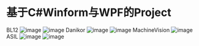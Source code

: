# 基于C#Winform与WPF的Project
BL12
![image](https://github.com/user-attachments/assets/4e7704f1-1393-4acd-bf58-d4ff08e40dff)
![image](https://github.com/user-attachments/assets/2da0d189-f04c-4859-b9f2-9c7e9f655292)
Danikor
![image](https://github.com/user-attachments/assets/74133c0b-10cb-4680-91cd-edee1521b3b8)
![image](https://github.com/user-attachments/assets/ac4581d9-7c53-44c5-9f7c-189313e35873)
MachineVision
![image](https://github.com/user-attachments/assets/7122049e-c101-44ca-b635-704c18238797)
ASIL
![image](https://github.com/user-attachments/assets/32235c5f-cd67-475a-93ca-6d8c9a43f3c2)
![image](https://github.com/user-attachments/assets/10c4478f-dd7d-44e4-819d-45a6d413834b)